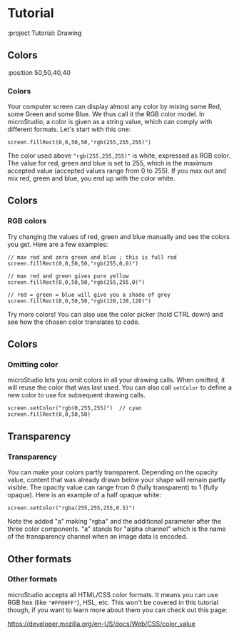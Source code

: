 <!-- 1. Shapes (Rect, Round, RoundRect) -->
<!-- 2. Colors -->
<!-- 3. Lines, Polygons -->
<!-- 4. Text -->
<!-- 5. Sprites and Maps -->
<!-- 6. Gradients -->
<!-- 7. Rotating, Scaling, Transparency -->


# Tutorial

:project Tutorial: Drawing

## Colors

:position 50,50,40,40

### Colors

Your computer screen can display almost any color by mixing some Red, some
Green and some Blue. We thus call it the RGB color model. In microStudio, a color
is given as a string value, which can comply with different formats. Let's start
with this one:

```
screen.fillRect(0,0,50,50,"rgb(255,255,255)")
```

The color used above ```"rgb(255,255,255)"``` is white, expressed as RGB
color. The value for red, green and blue is set to 255, which is the maximum accepted value
(accepted values range from 0 to 255). If you max out and mix red, green and blue, you end up
with the color white.

## Colors

### RGB colors

Try changing the values of red, green and blue manually and see the colors you get. Here
are a few examples:

```
// max red and zero green and blue ; this is full red
screen.fillRect(0,0,50,50,"rgb(255,0,0)")
```

```
// max red and green gives pure yellow
screen.fillRect(0,0,50,50,"rgb(255,255,0)")
```

```
// red = green = blue will give you a shade of grey
screen.fillRect(0,0,50,50,"rgb(128,128,128)")
```

Try more colors! You can also use the color picker (hold CTRL down) and see how
the chosen color translates to code.

## Colors

### Omitting color

microStudio lets you omit colors in all your drawing calls. When omitted, it will reuse
the color that was last used. You can also call ```setColor``` to define a new color to use for subsequent
drawing calls.

```
screen.setColor("rgb(0,255,255)")  // cyan
screen.fillRect(0,0,50,50)
```

## Transparency

### Transparency

You can make your colors partly transparent. Depending on the opacity value, content
that was already drawn below your shape will remain partly visible. The opacity value
can range from 0 (fully transparent) to 1 (fully opaque). Here is an example of a half
opaque white:

```
screen.setColor("rgba(255,255,255,0.5)")
```

Note the added "a" making "rgba" and the additional parameter after the three color components.
"a" stands for "alpha channel" which is the name of the transparency channel when an image data
is encoded.

## Other formats

### Other formats

microStudio accepts all HTML/CSS color formats. It means you can use RGB hex (like ```"#FF00FF"```),
HSL, etc. This won't be covered in this tutorial though, if you want to learn more about them
you can check out this page:

https://developer.mozilla.org/en-US/docs/Web/CSS/color_value
